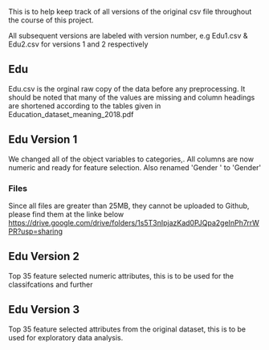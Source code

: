 This is to help keep track of all versions of the original csv file throughout the course of this project.

All subsequent versions are labeled with version number, e.g Edu1.csv & Edu2.csv for versions 1 and 2 respectively 

## Edu
Edu.csv is the orginal raw copy of the data before any preprocessing. It should be noted that many of the values are missing and column headings are shortened according to the tables given in Education_dataset_meaning_2018.pdf

## Edu Version 1
We changed all of the object variables to categories,. All columns are now numeric and ready for feature selection.
Also renamed 'Gender  ' to 'Gender'


### Files
Since all files are greater than 25MB, they cannot be uploaded to Github, please find them at the linke below
https://drive.google.com/drive/folders/1s5T3nIpjazKad0PJQpa2geInPh7rrWPR?usp=sharing

## Edu Version 2
Top 35 feature selected numeric attributes, this is to be used for the classifcations and further 

## Edu Version 3
Top 35 feature selected attributes from the original dataset, this is to be used for exploratory data analysis. 
